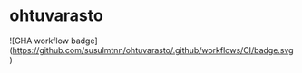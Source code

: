 # ohtuvarasto

![GHA workflow badge] (https://github.com/susulmtnn/ohtuvarasto/.github/workflows/CI/badge.svg)
